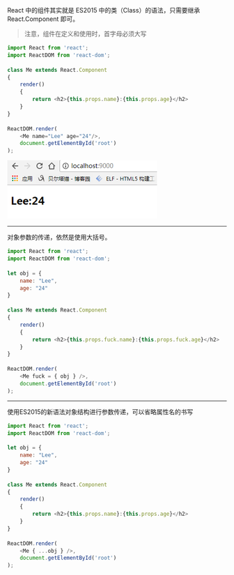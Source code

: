 React 中的组件其实就是 ES2015 中的类（Class）的语法，只需要继承 React.Component 即可。

> 注意，组件在定义和使用时，首字母必须大写

```js
import React from 'react';
import ReactDOM from 'react-dom';

class Me extends React.Component
{
    render()
    {
        return <h2>{this.props.name}:{this.props.age}</h2>
    }
}

ReactDOM.render(
    <Me name="Lee" age="24"/>,
    document.getElementById('root')
);
```

![](/assets/asdajl.png)

---

对象参数的传递，依然是使用大括号。

```js
import React from 'react';
import ReactDOM from 'react-dom';

let obj = {
    name: "Lee",
    age: "24"
}

class Me extends React.Component
{
    render()
    {
        return <h2>{this.props.fuck.name}:{this.props.fuck.age}</h2>
    }
}

ReactDOM.render(
    <Me fuck = { obj } />,
    document.getElementById('root')
);
```

---

使用ES2015的新语法对象结构进行参数传递，可以省略属性名的书写

```js
import React from 'react';
import ReactDOM from 'react-dom';

let obj = {
    name: "Lee",
    age: "24"
}

class Me extends React.Component
{
    render()
    {
        return <h2>{this.props.name}:{this.props.age}</h2>
    }
}

ReactDOM.render(
    <Me { ...obj } />,
    document.getElementById('root')
);
```



